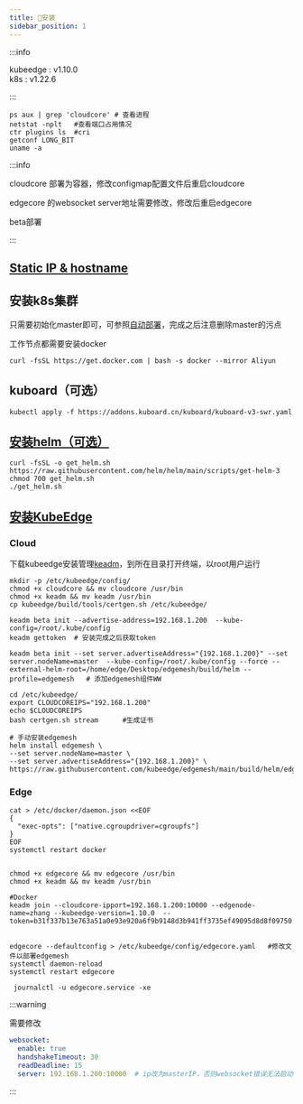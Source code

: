 ```yaml
---
title: 🍦安装
sidebar_position: 1
---
```


:::info

kubeedge : v1.10.0  
k8s : v1.22.6

:::


```shell
ps aux | grep 'cloudcore' # 查看进程
netstat -nplt	#查看端口占用情况
ctr plugins ls	#cri
getconf LONG_BIT
uname -a
```

:::info

cloudcore 部署为容器，修改configmap配置文件后重启cloudcore

edgecore 的websocket server地址需要修改，修改后重启edgecore

beta部署

:::

## [Static IP & hostname](https://www.zhangshitao.top/2022-5-7-staticIP)



## 安装k8s集群

只需要初始化master即可，可参照[自动部署](https://www.zhangshitao.top/2022-5-7-k8s-Automatic)，完成之后注意删除master的污点

工作节点都需要安装docker

```shell
curl -fsSL https://get.docker.com | bash -s docker --mirror Aliyun
```



## kuboard（可选）

```shell
kubectl apply -f https://addons.kuboard.cn/kuboard/kuboard-v3-swr.yaml
```

## [安装helm（可选）](https://helm.sh/docs/intro/install/)

```shell
curl -fsSL -o get_helm.sh https://raw.githubusercontent.com/helm/helm/main/scripts/get-helm-3
chmod 700 get_helm.sh
./get_helm.sh
```



## [安装KubeEdge](https://kubeedge.io/en/docs/setup/keadm/)

### Cloud

下载kubeedge安装管理[keadm](https://github.com/kubeedge/kubeedge/releases)，到所在目录打开终端，以root用户运行

~~~shell
mkdir -p /etc/kubeedge/config/
chmod +x cloudcore && mv cloudcore /usr/bin
chmod +x keadm && mv keadm /usr/bin
cp kubeedge/build/tools/certgen.sh /etc/kubeedge/

keadm beta init --advertise-address=192.168.1.200  --kube-config=/root/.kube/config
keadm gettoken 	# 安装完成之后获取token

keadm beta init --set server.advertiseAddress="{192.168.1.200}" --set server.nodeName=master  --kube-config=/root/.kube/config --force --external-helm-root=/home/edge/Desktop/edgemesh/build/helm --profile=edgemesh   # 添加edgemesh组件WW

cd /etc/kubeedge/
export CLOUDCOREIPS="192.168.1.200"
echo $CLOUDCOREIPS
bash certgen.sh stream		#生成证书

~~~


```shell
# 手动安装edgemesh
helm install edgemesh \
--set server.nodeName=master \
--set server.advertiseAddress="{192.168.1.200}" \
https://raw.githubusercontent.com/kubeedge/edgemesh/main/build/helm/edgemesh.tgz
```



### Edge

~~~shell
cat > /etc/docker/daemon.json <<EOF
{
  "exec-opts": ["native.cgroupdriver=cgroupfs"]
}
EOF
systemctl restart docker


chmod +x edgecore && mv edgecore /usr/bin
chmod +x keadm && mv keadm /usr/bin

#Docker
keadm join --cloudcore-ipport=192.168.1.200:10000 --edgenode-name=zhang --kubeedge-version=1.10.0  --token=b31f337b13e763a51a0e93e920a6f9b9148d3b941ff3735ef49095d8d8f09750.eyJhbGciOiJIUzI1NiIsInR5cCI6IkpXVCJ9.eyJleHAiOjE2NTM5NjA2ODd9.uSVR0asdv3mCODTwHomrbcioh3torH18iRj_u35P4tE


edgecore --defaultconfig > /etc/kubeedge/config/edgecore.yaml  	#修改文件以部署edgemesh
systemctl daemon-reload
systemctl restart edgecore

 journalctl -u edgecore.service -xe
~~~

:::warning

需要修改

```yaml
websocket:
  enable: true
  handshakeTimeout: 30
  readDeadline: 15
  server: 192.168.1.200:10000  # ip改为masterIP，否则websocket错误无法启动
```

:::
